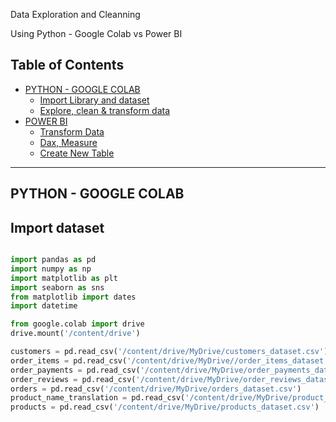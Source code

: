  Data Exploration and Cleanning

Using Python - Google Colab vs Power BI 


## Table of Contents

- [PYTHON - GOOGLE COLAB](#-python---google-colab)
  - [Import Library and dataset](#-import-library-and-dataset)
  - [Explore, clean & transform data](#-import-library-and-dataset)
- [POWER BI](#-power-bi)
  - [Transform Data](#1-transform-data)
  - [Dax, Measure](#2-dax-measure)
  - [Create New Table](#3-create-new-table)

---

##  PYTHON - GOOGLE COLAB

## Import dataset
 
```python

import pandas as pd 
import numpy as np 
import matplotlib as plt
import seaborn as sns
from matplotlib import dates
import datetime
```

```python
from google.colab import drive
drive.mount('/content/drive')
```


```python
customers = pd.read_csv('/content/drive/MyDrive/customers_dataset.csv')
order_items = pd.read_csv('/content/drive/MyDrive//order_items_dataset.csv')
order_payments = pd.read_csv('/content/drive/MyDrive/order_payments_dataset.csv')
order_reviews = pd.read_csv('/content/drive/MyDrive/order_reviews_dataset.csv')
orders = pd.read_csv('/content/drive/MyDrive/orders_dataset.csv')
product_name_translation = pd.read_csv('/content/drive/MyDrive/product_category_name_translation.csv')
products = pd.read_csv('/content/drive/MyDrive/products_dataset.csv')
